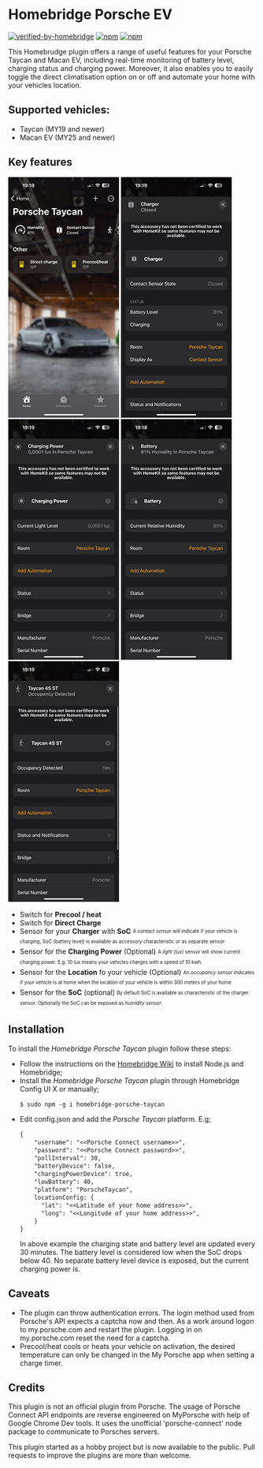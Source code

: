 # Homebridge Porsche EV
[![verified-by-homebridge](https://badgen.net/badge/homebridge/verified/purple)](https://github.com/homebridge/homebridge/wiki/Verified-Plugins)
[![npm](https://img.shields.io/npm/dt/homebridge-porsche-taycan.svg)](https://www.npmjs.com/package/homebridge-porsche-taycan)
[![npm](https://img.shields.io/npm/v/homebridge-porsche-taycan.svg)](https://www.npmjs.com/package/homebridge-porsche-taycan)

This Homebrudge plugin offers a range of useful features for your Porsche Taycan and Macan EV, including real-time monitoring of battery level, charging status and charging power. Moreover, it also enables you to easily toggle the direct climatisation option on or off and automate your home with your vehicles location.

## Supported vehicles:
- Taycan (MY19 and newer)
- Macan EV (MY25 and newer)

## Key features

![room](./assets/example-room.png) ![charger](./assets/example-charger.png) ![charging power](./assets/example-charging-power.png) ![SoC](./assets/example-soc.png) ![Occupancy](./assets/example-occupancy.png)

- Switch for **Precool / heat**
- Switch for **Direct Charge**
- Sensor for your **Charger** with **SoC**
<sub><sup>A *contact sensor* will indicate if your vehicle is charging, SoC (battery level) is available as accessory characteristic or as separate sensor</sub></sup>
- Sensor for the **Charging Power** (Optional)
<sub><sup>A *light (lux)* sensor will show current charging power. E.g. 10 lux means your vehicles charges with a speed of 10 kwh.</sub></sup>
- Sensor for the **Location** fo your vehicle (Optional)
<sub><sup>An *occupancy sensor* indicates if your vehicle is at home when the location of your vehicle is within 300 meters of your home</sub></sup>
- Sensor for the **SoC** (optional)
<sub><sup>By default SoC is available as characteristic of the charger sensor. Optionally the SoC can be exposed as *humidity sensor*.</sub></sup>

## Installation
To install the *Homebridge Porsche Taycan* plugin follow these steps:

- Follow the instructions on the [Homebridge Wiki](https://homebridge.io/how-to-install-homebridge) to install Node.js and Homebridge;
- Install the *Homebridge Porsche Taycan* plugin through Homebridge Config UI X or manually;
  ```
  $ sudo npm -g i homebridge-porsche-taycan
  ```
- Edit config.json and add the *Porsche Taycan* platform. E.g;
    ```
    {
        "username": "<<Porsche Connect username>>",
        "password": "<<Porsche Connect password>>",
        "pollInterval": 30,
        "batteryDevice": false,
        "chargingPowerDevice": true,
        "lowBattery": 40,
        "platform": "PorscheTaycan",
        locationConfig: {
          "lat": "<<Latitude of your home address>>",
          "long": "<<Longitude of your home address>>",
        }
    }
    ```
  In above example the charging state and battery level are updated every 30 minutes. The battery level is considered low when the SoC drops below 40. No separate battery level device is exposed, but the current charging power is.

## Caveats
- The plugin can throw authentication errors. The login method used from Porsche's API expects a captcha now and then. As a work around logon to my.porsche.com and restart the plugin. Logging in on my.porsche.com reset the need for a captcha.
- Precool/heat cools or heats your vehicle on activation, the desired temperature can only be changed in the My Porsche app when setting a charge timer.

## Credits
This plugin is not an official plugin from Porsche. The usage of Porsche Connect API endpoints are reverse engineered on MyPorsche with help of Google Chrome Dev tools. It uses the unofficial 'porsche-connect' node package to communicate to Porsches servers.

This plugin started as a hobby project but is now available to the public. Pull requests to improve the plugins are more than welcome. 
